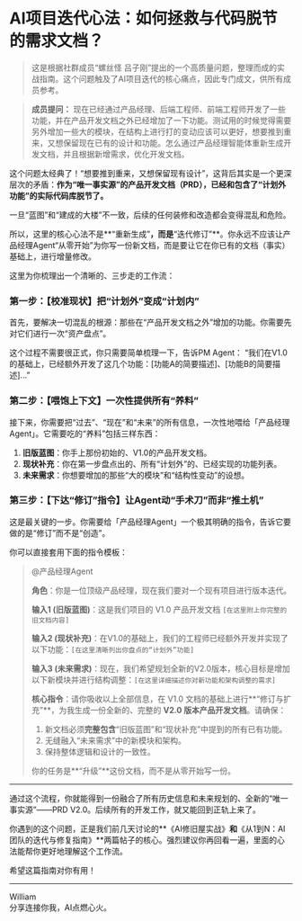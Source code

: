 # AI项目迭代心法：如何拯救与代码脱节的需求文档？

> 这是根据社群成员“螺丝怪 吕子刚”提出的一个高质量问题，整理而成的实战指南。这个问题触及了AI项目迭代的核心痛点，因此专门成文，供所有成员参考。

> **成员提问：**
> 现在已经通过产品经理、后端工程师、前端工程师开发了一些功能，并在产品开发文档之外已经增加了一下功能。测试用的时候觉得需要另外增加一些大的模块，在结构上进行打的变动应该可以更好，想要推到重来，又想保留现在已有的设计和功能。怎么通过产品经理智能体重新生成开发文档，并且根据新增需求，优化开发文档。

这个问题太经典了！“想要推到重来，又想保留现有设计”，这背后其实是一个更深层次的矛盾：**作为“唯一事实源”的产品开发文档（PRD），已经和包含了“计划外功能”的实际代码库脱节了。**

一旦“蓝图”和“建成的大楼”不一致，后续的任何装修和改造都会变得混乱和危险。

所以，这里的核心心法不是**“重新生成”**，而是**“迭代修订”**。你永远不应该让产品经理Agent“从零开始”为你写一份新文档，而是要让它在你已有的文档（事实）基础上，进行增量修改。

这里为你梳理出一个清晰的、三步走的工作流：

### **第一步：【校准现状】把“计划外”变成“计划内”**

首先，要解决一切混乱的根源：那些在“产品开发文档之外”增加的功能。你需要先对它们进行一次“资产盘点”。

这个过程不需要很正式，你只需要简单梳理一下，告诉PM Agent：
“我们在V1.0的基础上，已经额外开发了这几个功能：[功能A的简要描述]、[功能B的简要描述]...”

### **第二步：【喂饱上下文】一次性提供所有“养料”**

接下来，你需要把“过去”、“现在”和“未来”的所有信息，一次性地喂给「产品经理Agent」。它需要吃的“养料”包括三样东西：
1.  **旧版蓝图**：你手上那份初始的、V1.0的产品开发文档。
2.  **现状补充**：你在第一步盘点出的、所有“计划外”的、已经实现的功能列表。
3.  **未来需求**：你想要增加的那些“大的模块”和“结构性变动”的设想。

### **第三步：【下达“修订”指令】让Agent动“手术刀”而非“推土机”**

这是最关键的一步。你需要给「产品经理Agent」一个极其明确的指令，告诉它要做的是“修订”而不是“创造”。

你可以直接套用下面的指令模板：

> @产品经理Agent
>
> **角色**：你是一位顶级产品经理，现在我们要对一个现有项目进行版本迭代。
>
> **输入1 (旧版蓝图)**：这是我们项目的 V1.0 产品开发文档 `[在这里附上你完整的旧文档内容]`
>
> **输入2 (现状补充)**：在V1.0的基础上，我们的工程师已经额外开发并实现了以下功能：`[在这里清晰列出你盘点的“计划外”功能]`
>
> **输入3 (未来需求)**：现在，我们希望规划全新的V2.0版本，核心目标是增加以下新模块并进行结构调整：`[在这里详细描述你对新功能和架构调整的需求]`
>
> **核心指令**：请你吸收以上全部信息，在 V1.0 文档的基础上进行**“修订与扩充”**，为我生成一份全新的、完整的 **V2.0 版本产品开发文档**。请确保：
> 1.  新文档必须**完整包含**“旧版蓝图”和“现状补充”中提到的所有已有功能。
> 2.  无缝融入“未来需求”中的新模块和架构。
> 3.  保持整体逻辑和设计的一致性。
>
> 你的任务是**“升级”**这份文档，而不是从零开始写一份。

---

通过这个流程，你就能得到一份融合了所有历史信息和未来规划的、全新的“唯一事实源”——PRD V2.0。后续所有的开发工作，就又能回到正轨上来了。

你遇到的这个问题，正是我们前几天讨论的**《AI修旧屋实战》**和**《从1到N：AI团队的迭代与修复指南》**两篇帖子的核心。强烈建议你再回看一遍，里面的心法能帮你更好地理解这个工作流。

希望这篇指南对你有用！

---
William \
分享连接你我，AI点燃心火。 